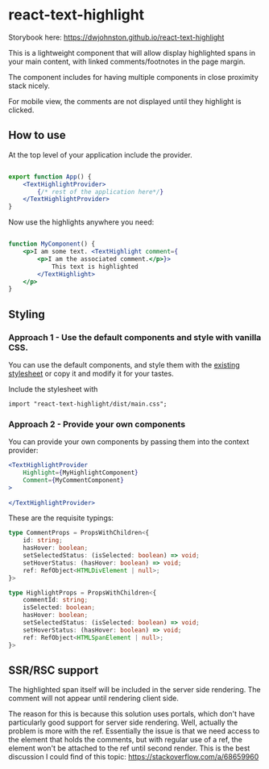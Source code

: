 # react-text-highlight

Storybook here: https://dwjohnston.github.io/react-text-highlight

This is a lightweight component that will allow display highlighted spans in your main content, with linked comments/footnotes in the page margin. 

The component includes for having multiple components in close proximity stack nicely. 

For mobile view, the comments are not displayed until they highlight is clicked.

## How to use 

At the top level of your application include the provider. 

```jsx

export function App() {
    <TextHighlightProvider>
        {/* rest of the application here*/}
    </TextHighlightProvider>
}

```


Now use the highlights anywhere you need: 
```jsx

function MyComponent() {
    <p>I am some text. <TextHighlight comment={
        <p>I am the associated comment.</p>}>
            This text is highlighted
        </TextHighlight>
    </p>
}

```



## Styling 

### Approach 1 - Use the default components and style with vanilla CSS.

You can use the default components, and style them with the [existing stylesheet](./src/lib/main.css) or copy it and modify it for your tastes.


Include the stylesheet with

```
import "react-text-highlight/dist/main.css";
```


### Approach 2 - Provide your own components 

You can provide your own components by passing them into the context provider: 

```jsx
<TextHighlightProvider
    Highlight={MyHighlightComponent}
    Comment={MyCommentComponent}
>
    
</TextHighlightProvider>
```

These are the requisite typings: 

```typescript
type CommentProps = PropsWithChildren<{
    id: string;
    hasHover: boolean;
    setSelectedStatus: (isSelected: boolean) => void;
    setHoverStatus: (hasHover: boolean) => void;
    ref: RefObject<HTMLDivElement | null>;
}>

type HighlightProps = PropsWithChildren<{
    commentId: string;
    isSelected: boolean;
    hasHover: boolean;
    setSelectedStatus: (isSelected: boolean) => void;
    setHoverStatus: (hasHover: boolean) => void;
    ref: RefObject<HTMLSpanElement | null>;
}>
```


## SSR/RSC support 

The highlighted span itself will be included in the server side rendering. The comment will not appear until rendering client side. 

The reason for this is because this solution uses portals, which don't have particularly good support for server side rendering. Well, actually the problem is more with the ref. Essentially the issue is that we need access to the element that holds the comments, but with regular use of a ref, the element won't be attached to the ref until second render. This is the best discussion I could find of this topic: https://stackoverflow.com/a/68659960



